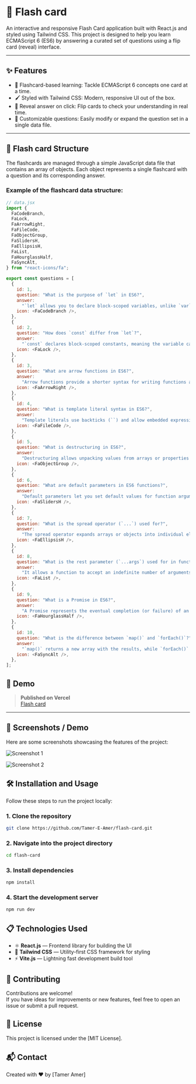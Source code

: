 # 🧠 Flash card

An interactive and responsive Flash Card application built with React.js and styled using Tailwind CSS.
This project is designed to help you learn ECMAScript 6 (ES6) by answering a curated set of questions using a flip card (reveal) interface.

---

## ✨ Features

- 🧩 Flashcard-based learning: Tackle ECMAScript 6 concepts one card at a time.
- 🖌️ Styled with Tailwind CSS: Modern, responsive UI out of the box.
- 🔄 Reveal answer on click: Flip cards to check your understanding in real time.
- 📝 Customizable questions: Easily modify or expand the question set in a single data file.

---

## 📂 Flash card Structure

The flashcards are managed through a simple JavaScript data file that contains an array of objects.
Each object represents a single flashcard with a question and its corresponding answer.

### Example of the flashcard data structure:

```javascript
// data.jsx
import {
  FaCodeBranch,
  FaLock,
  FaArrowRight,
  FaFileCode,
  FaObjectGroup,
  FaSlidersH,
  FaEllipsisH,
  FaList,
  FaHourglassHalf,
  FaSyncAlt,
} from "react-icons/fa";

export const questions = [
  {
    id: 1,
    question: "What is the purpose of `let` in ES6?",
    answer:
      "`let` allows you to declare block-scoped variables, unlike `var`, which is function-scoped.",
    icon: <FaCodeBranch />,
  },
  {
    id: 2,
    question: "How does `const` differ from `let`?",
    answer:
      "`const` declares block-scoped constants, meaning the variable can't be reassigned after it's set.",
    icon: <FaLock />,
  },
  {
    id: 3,
    question: "What are arrow functions in ES6?",
    answer:
      "Arrow functions provide a shorter syntax for writing functions and do not bind their own `this`.",
    icon: <FaArrowRight />,
  },
  {
    id: 4,
    question: "What is template literal syntax in ES6?",
    answer:
      "Template literals use backticks (``) and allow embedded expressions using `${expression}`.",
    icon: <FaFileCode />,
  },
  {
    id: 5,
    question: "What is destructuring in ES6?",
    answer:
      "Destructuring allows unpacking values from arrays or properties from objects into distinct variables.",
    icon: <FaObjectGroup />,
  },
  {
    id: 6,
    question: "What are default parameters in ES6 functions?",
    answer:
      "Default parameters let you set default values for function arguments if none are provided.",
    icon: <FaSlidersH />,
  },
  {
    id: 7,
    question: "What is the spread operator (`...`) used for?",
    answer:
      "The spread operator expands arrays or objects into individual elements or properties.",
    icon: <FaEllipsisH />,
  },
  {
    id: 8,
    question: "What is the rest parameter (`...args`) used for in functions?",
    answer:
      "It allows a function to accept an indefinite number of arguments as an array.",
    icon: <FaList />,
  },
  {
    id: 9,
    question: "What is a Promise in ES6?",
    answer:
      "A Promise represents the eventual completion (or failure) of an asynchronous operation.",
    icon: <FaHourglassHalf />,
  },
  {
    id: 10,
    question: "What is the difference between `map()` and `forEach()`?",
    answer:
      "`map()` returns a new array with the results, while `forEach()` simply executes a function for each item without returning a new array.",
    icon: <FaSyncAlt />,
  },
];
```

## 📸 Demo

> **Published on Vercel**  
> [Flash card](https://flsh-card.app/)

---

## 📸 Screenshots / Demo

Here are some screenshots showcasing the features of the project:

![Screenshot 1](public/imgs/img1.png)

![Screenshot 2](public/imgs/img2.png)

## 🛠️ Installation and Usage

Follow these steps to run the project locally:

### 1. Clone the repository

```bash
git clone https://github.com/Tamer-E-Amer/flash-card.git

```

### 2. Navigate into the project directory

```bash
cd flash-card
```

### 3. Install dependencies

```bash
npm install
```

### 4. Start the development server

```bash
npm run dev
```

## 📋 Technologies Used

- ⚛️ **React.js** — Frontend library for building the UI
- 🎨 **Tailwind CSS** — Utility-first CSS framework for styling
- ⚡ **Vite.js** — Lightning fast development build tool

## 🤝 Contributing

Contributions are welcome!  
If you have ideas for improvements or new features, feel free to open an issue or submit a pull request.

## 📄 License

This project is licensed under the [MIT License].

## 📬 Contact

Created with ❤️ by [Tamer Amer]
